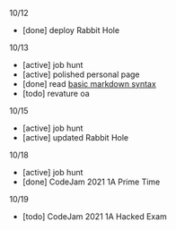 10/12
  - [done] deploy Rabbit Hole

10/13
  - [active] job hunt
  - [active] polished personal page
  - [done] read [basic markdown syntax](https://www.markdownguide.org/basic-syntax/) 
  - [todo] revature oa

10/15
  - [active] job hunt
  - [active] updated Rabbit Hole

10/18
  - [active] job hunt
  - [done] CodeJam 2021 1A Prime Time
 
 
10/19
  - [todo] CodeJam 2021 1A Hacked Exam
